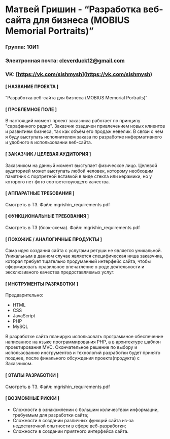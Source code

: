 # Матвей Гришин - “Разработка веб-сайта для бизнеса (MOBIUS Memorial Portraits)” #
### Группа: 10И1 ###
### Электронная почта: [cleverduck12@gmail.com](cleverduck12@gmail.com) ###
### VK: [https://vk.com/slshmysh](https://vk.com/slshmysh) ###

#### [ НАЗВАНИЕ ПРОЕКТА ] ####

“Разработка веб-сайта для бизнеса (MOBIUS Memorial Portraits)”

#### [ ПРОБЛЕМНОЕ ПОЛЕ ] ####

В настоящий момент проект заказчика работает по принципу "сарафанного радио". Заказчик озадачен привлечением новых клиентов и развитием бизнеса, так как объём его продаж невелик. В связи с чем я буду выступать исполнителем заказа по разработке информативного и удобного в использовании веб-сайта.

#### [ ЗАКАЗЧИК / ЦЕЛЕВАЯ АУДИТОРИЯ ] ####

Заказчиком на данный момент выступает физическое лицо. Целевой аудиторией может выступать любой человек, которому необходим памятник с портретной вставкой в виде стекла или керамики, но у которого нет фото соответствующего качества.

#### [ АППАРАТНЫЕ ТРЕБОВАНИЯ ] ####

Смотреть в ТЗ. Файл: mgrishin_requirements.pdf 

#### [ ФУНКЦИОНАЛЬНЫЕ ТРЕБОВАНИЯ ] ####

Смотреть в ТЗ (блок-схема). Файл: mgrishin_requirements.pdf 

#### [ ПОХОЖИЕ / АНАЛОГИЧНЫЕ ПРОДУКТЫ ] ####

Сама идея создания сайта с услугами ретуши не является уникальной. Уникальным в данном случае является специфическая ниша заказчика, которая требует тщательно продуманный интерфейс сайта, чтобы сформировать правильное впечатление о роде деятельности и эксклюзивного качества предоставляемых услуг.

#### [ ИНСТРУМЕНТЫ РАЗРАБОТКИ ] ####

Предварительно:

- HTML
- CSS
- JavaScript
- PHP
- MySQL

В разработке сайта планирую использовать программное обеспечение написанное на языке программирования PHP, а в архитектуре шаблон проектирования MVC.
Окончательное решение по выбору и использованию инструментов и технологий разработки будет принято позднее, после финального обсуждения проекта(продукта) с Заказчиком.

#### [ ЭТАПЫ РАЗРАБОТКИ ] ####

Смотреть в ТЗ. Файл: mgrishin_requirements.pdf 

#### [ ВОЗМОЖНЫЕ РИСКИ ] ####

- Сложности в ознакомлении с большим количеством информации, требуемым для разработки сайта;
- Сложности в создании различных функций сайта из-за недостаточной опытности в сфере веб-разработки;
- Сложности в создании приятного интерфейса сайта. 
